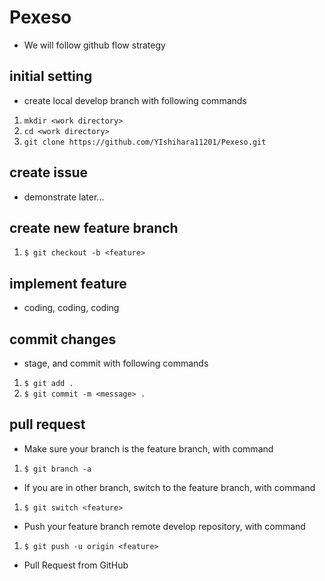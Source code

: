 # Pexeso

 - We will follow github flow strategy

## initial setting
 - create local develop branch with following commands
  1. `mkdir <work directory>`
  2. `cd <work directory>`
  3. `git clone https://github.com/YIshihara11201/Pexeso.git`


## create issue
 - demonstrate later...

## create new feature branch
  1. `$ git checkout -b <feature>`


## implement feature
 - coding, coding, coding


## commit changes
 - stage, and commit with following commands
  1. `$ git add .`
  2. `$ git commit -m <message> .`


## pull request
 - Make sure your branch is the feature branch, with command
  1. `$ git branch -a`

 - If you are in other branch, switch to the feature branch, with command

  1. `$ git switch <feature>`

- Push your feature branch remote develop repository, with command

1. `$ git push -u origin <feature>`

- Pull Request from GitHub


